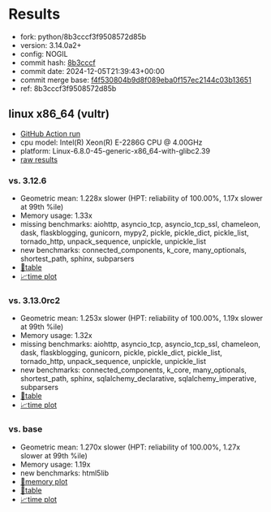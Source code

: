 # Results

- fork: python/8b3cccf3f9508572d85b
- version: 3.14.0a2+
- config: NOGIL
- commit hash: [8b3cccf](https://github.com/python/cpython/commit/8b3cccf)
- commit date: 2024-12-05T21:39:43+00:00
- commit merge base: [f4f530804b9d8f089eba0f157ec2144c03b13651](https://github.com/python/cpython/commit/f4f530804b9d8f089eba0f157ec2144c03b13651)
- ref: 8b3cccf3f9508572d85b

## linux x86_64 (vultr)

- [GitHub Action run](https://github.com/facebookexperimental/free-threading-benchmarking/actions/runs/12190496848)
- cpu model: Intel(R) Xeon(R) E-2286G CPU @ 4.00GHz
- platform: Linux-6.8.0-45-generic-x86_64-with-glibc2.39
- [raw results](bm-20241205-vultr-x86_64-python-8b3cccf3f9508572d85b-3.14.0a2%2B-8b3cccf.json)

### vs. 3.12.6

- Geometric mean: 1.228x slower (HPT: reliability of 100.00%, 1.17x slower at 99th %ile)
- Memory usage: 1.33x
- missing benchmarks: aiohttp, asyncio_tcp, asyncio_tcp_ssl, chameleon, dask, flaskblogging, gunicorn, mypy2, pickle, pickle_dict, pickle_list, tornado_http, unpack_sequence, unpickle, unpickle_list
- new benchmarks: connected_components, k_core, many_optionals, shortest_path, sphinx, subparsers
- [📄table](bm-20241205-vultr-x86_64-python-8b3cccf3f9508572d85b-3.14.0a2%2B-8b3cccf-vs-3.12.6.md)
- [📈time plot](bm-20241205-vultr-x86_64-python-8b3cccf3f9508572d85b-3.14.0a2%2B-8b3cccf-vs-3.12.6.svg)

### vs. 3.13.0rc2

- Geometric mean: 1.253x slower (HPT: reliability of 100.00%, 1.19x slower at 99th %ile)
- Memory usage: 1.32x
- missing benchmarks: aiohttp, asyncio_tcp, asyncio_tcp_ssl, chameleon, dask, flaskblogging, gunicorn, pickle, pickle_dict, pickle_list, tornado_http, unpack_sequence, unpickle, unpickle_list
- new benchmarks: connected_components, k_core, many_optionals, shortest_path, sphinx, sqlalchemy_declarative, sqlalchemy_imperative, subparsers
- [📄table](bm-20241205-vultr-x86_64-python-8b3cccf3f9508572d85b-3.14.0a2%2B-8b3cccf-vs-3.13.0rc2.md)
- [📈time plot](bm-20241205-vultr-x86_64-python-8b3cccf3f9508572d85b-3.14.0a2%2B-8b3cccf-vs-3.13.0rc2.svg)

### vs. base

- Geometric mean: 1.270x slower (HPT: reliability of 100.00%, 1.27x slower at 99th %ile)
- Memory usage: 1.19x
- new benchmarks: html5lib
- [🧠memory plot](bm-20241205-vultr-x86_64-python-8b3cccf3f9508572d85b-3.14.0a2%2B-8b3cccf-vs-base-mem.svg)
- [📄table](bm-20241205-vultr-x86_64-python-8b3cccf3f9508572d85b-3.14.0a2%2B-8b3cccf-vs-base.md)
- [📈time plot](bm-20241205-vultr-x86_64-python-8b3cccf3f9508572d85b-3.14.0a2%2B-8b3cccf-vs-base.svg)

